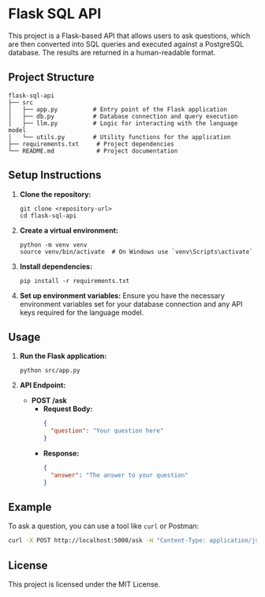 # Flask SQL API

This project is a Flask-based API that allows users to ask questions, which are then converted into SQL queries and executed against a PostgreSQL database. The results are returned in a human-readable format.

## Project Structure

```
flask-sql-api
├── src
│   ├── app.py          # Entry point of the Flask application
│   ├── db.py           # Database connection and query execution
│   ├── llm.py          # Logic for interacting with the language model
│   └── utils.py        # Utility functions for the application
├── requirements.txt     # Project dependencies
└── README.md            # Project documentation
```

## Setup Instructions

1. **Clone the repository:**
   ```
   git clone <repository-url>
   cd flask-sql-api
   ```

2. **Create a virtual environment:**
   ```
   python -m venv venv
   source venv/bin/activate  # On Windows use `venv\Scripts\activate`
   ```

3. **Install dependencies:**
   ```
   pip install -r requirements.txt
   ```

4. **Set up environment variables:**
   Ensure you have the necessary environment variables set for your database connection and any API keys required for the language model.

## Usage

1. **Run the Flask application:**
   ```
   python src/app.py
   ```

2. **API Endpoint:**
   - **POST /ask**
     - **Request Body:**
       ```json
       {
         "question": "Your question here"
       }
       ```
     - **Response:**
       ```json
       {
         "answer": "The answer to your question"
       }
       ```

## Example

To ask a question, you can use a tool like `curl` or Postman:

```bash
curl -X POST http://localhost:5000/ask -H "Content-Type: application/json" -d '{"question": "What is the total number of matches won by CSK?"}'
```

## License

This project is licensed under the MIT License.